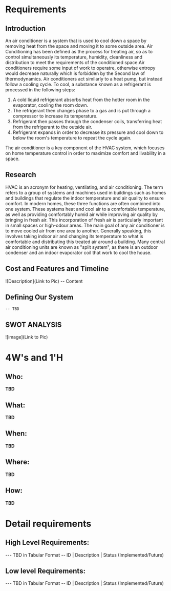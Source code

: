 # Requirements
## Introduction
 An air conditioner is a system that is used to cool down a space by removing heat from the space and moving it to some outside area. Air Conditioning has been defined as the process for treating air, so as to control simultaneously its temperature, humidity, cleanliness and distribution to meet the requirements of the conditioned space.Air conditioners require some input of work to operatre, otherwise entropy would decrease naturally which is forbidden by the Second law of thermodynamics. Air conditioners act similarly to a heat pump, but instead follow a cooling cycle. To cool, a substance known as a refrigerant is processed in the following steps:
 1. A cold liquid refrigerant absorbs heat from the hotter room in the evaporator, cooling the room down.
 2. The refrigerant then changes phase to a gas and is put through a compressor to increase its temperature.
 3. Refrigerant then passes through the condenser coils, transferring heat from the refrigerant to the outside air.
 4. Refrigerant expands in order to decrease its pressure and cool down to below the room's temperature to repeat the cycle again.

The air conditioner is a key component of the HVAC system, which focuses on home temperature control in order to maximize comfort and livability in a space.

## Research

HVAC is an acronym for heating, ventilating, and air conditioning. The term refers to a group of systems and machines used in buildings such as homes and buildings that regulate the indoor temperature and air quality to ensure comfort. In modern homes, these three functions are often combined into one system. These systems heat and cool air to a comfortable temperature, as well as providing comfortably humid air while improving air quality by bringing in fresh air. This incorporation of fresh air is particularly important in small spaces or high-odour areas.
The main goal of any air conditioner is to move cooled air from one area to another. Generally speaking, this involves taking indoor air and changing its temperature to what is comfortable and distributing this treated air around a building. Many central air conditioning units are known as "split system", as there is an outdoor condenser and an indoor evaporator coil that work to cool the house.
## Cost and Features and Timeline
![Description](Link to Pic)
-- Content 
## Defining Our System
    -- TBD
## SWOT ANALYSIS
![image](Link to Pic)

# 4W&#39;s and 1&#39;H

## Who:

**TBD**

## What:

**TBD**

## When:

**TBD**

## Where:

**TBD**

## How:

**TBD**

# Detail requirements
## High Level Requirements:
--- TBD in Tabular Format 
-- ID | Description | Status (Implemented/Future)


##  Low level Requirements:
--- TBD in Tabular Format 
-- ID | Description | Status (Implemented/Future)
